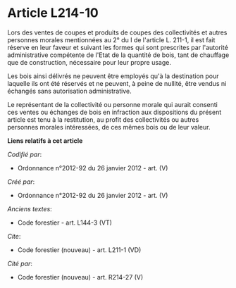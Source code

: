 # Article L214-10

Lors des ventes de coupes et produits de coupes des collectivités et autres personnes morales mentionnées au 2° du I de
l'article L. 211-1, il est fait réserve en leur faveur et suivant les formes qui sont prescrites par l'autorité
administrative compétente de l'Etat de la quantité de bois, tant de chauffage que de construction, nécessaire pour leur
propre usage.

Les bois ainsi délivrés ne peuvent être employés qu'à la destination pour laquelle ils ont été réservés et ne peuvent, à
peine de nullité, être vendus ni échangés sans autorisation administrative.

Le représentant de la collectivité ou personne morale qui aurait consenti ces ventes ou échanges de bois en infraction aux
dispositions du présent article est tenu à la restitution, au profit des collectivités ou autres personnes morales
intéressées, de ces mêmes bois ou de leur valeur.

**Liens relatifs à cet article**

_Codifié par_:

  - Ordonnance n°2012-92 du 26 janvier 2012 - art. (V)

_Créé par_:

  - Ordonnance n°2012-92 du 26 janvier 2012 - art. (V)

_Anciens textes_:

  - Code forestier - art. L144-3 (VT)

_Cite_:

  - Code forestier (nouveau) - art. L211-1 (VD)

_Cité par_:

  - Code forestier (nouveau) - art. R214-27 (V)
